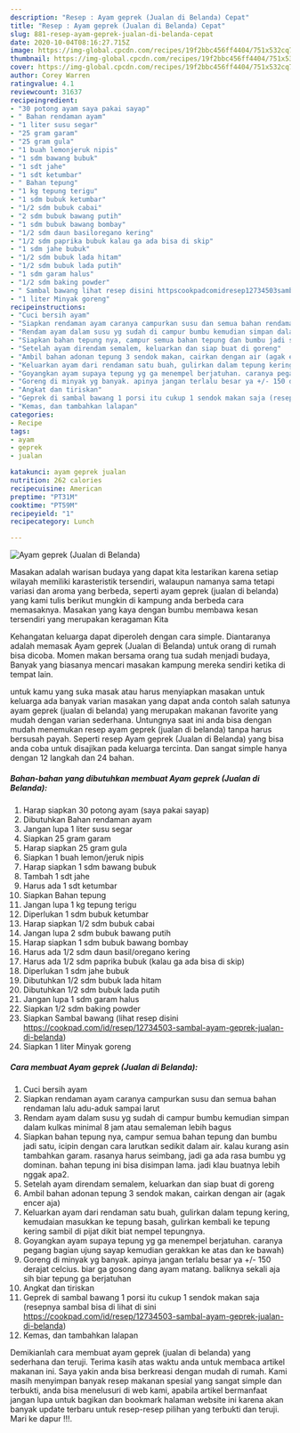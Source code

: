 ```yaml
---
description: "Resep : Ayam geprek (Jualan di Belanda) Cepat"
title: "Resep : Ayam geprek (Jualan di Belanda) Cepat"
slug: 881-resep-ayam-geprek-jualan-di-belanda-cepat
date: 2020-10-04T08:16:27.715Z
image: https://img-global.cpcdn.com/recipes/19f2bbc456ff4404/751x532cq70/ayam-geprek-jualan-di-belanda-foto-resep-utama.jpg
thumbnail: https://img-global.cpcdn.com/recipes/19f2bbc456ff4404/751x532cq70/ayam-geprek-jualan-di-belanda-foto-resep-utama.jpg
cover: https://img-global.cpcdn.com/recipes/19f2bbc456ff4404/751x532cq70/ayam-geprek-jualan-di-belanda-foto-resep-utama.jpg
author: Corey Warren
ratingvalue: 4.1
reviewcount: 31637
recipeingredient:
- "30 potong ayam saya pakai sayap"
- " Bahan rendaman ayam"
- "1 liter susu segar"
- "25 gram garam"
- "25 gram gula"
- "1 buah lemonjeruk nipis"
- "1 sdm bawang bubuk"
- "1 sdt jahe"
- "1 sdt ketumbar"
- " Bahan tepung"
- "1 kg tepung terigu"
- "1 sdm bubuk ketumbar"
- "1/2 sdm bubuk cabai"
- "2 sdm bubuk bawang putih"
- "1 sdm bubuk bawang bombay"
- "1/2 sdm daun basiloregano kering"
- "1/2 sdm paprika bubuk kalau ga ada bisa di skip"
- "1 sdm jahe bubuk"
- "1/2 sdm bubuk lada hitam"
- "1/2 sdm bubuk lada putih"
- "1 sdm garam halus"
- "1/2 sdm baking powder"
- " Sambal bawang lihat resep disini httpscookpadcomidresep12734503sambalayamgeprekjualandibelanda"
- "1 liter Minyak goreng"
recipeinstructions:
- "Cuci bersih ayam"
- "Siapkan rendaman ayam caranya campurkan susu dan semua bahan rendaman lalu adu-aduk sampai larut"
- "Rendam ayam dalam susu yg sudah di campur bumbu kemudian simpan dalam kulkas minimal 8 jam atau semaleman lebih bagus"
- "Siapkan bahan tepung nya, campur semua bahan tepung dan bumbu jadi satu, icipin dengan cara larutkan sedikit dalam air. kalau kurang asin tambahkan garam. rasanya harus seimbang, jadi ga ada rasa bumbu yg dominan. bahan tepung ini bisa disimpan lama. jadi klau buatnya lebih nggak apa2."
- "Setelah ayam direndam semalem, keluarkan dan siap buat di goreng"
- "Ambil bahan adonan tepung 3 sendok makan, cairkan dengan air (agak encer aja)"
- "Keluarkan ayam dari rendaman satu buah, gulirkan dalam tepung kering, kemudaian masukkan ke tepung basah, gulirkan kembali ke tepung kering sambil di pijat dikit biat nempel tepungnya."
- "Goyangkan ayam supaya tepung yg ga menempel berjatuhan. caranya pegang bagian ujung sayap kemudian gerakkan ke atas dan ke bawah)"
- "Goreng di minyak yg banyak. apinya jangan terlalu besar ya +/- 150 derajat celcius. biar ga gosong dang ayam matang. baliknya sekali aja sih biar tepung ga berjatuhan"
- "Angkat dan tiriskan"
- "Geprek di sambal bawang 1 porsi itu cukup 1 sendok makan saja (resepnya sambal bisa di lihat di sini https://cookpad.com/id/resep/12734503-sambal-ayam-geprek-jualan-di-belanda)"
- "Kemas, dan tambahkan lalapan"
categories:
- Recipe
tags:
- ayam
- geprek
- jualan

katakunci: ayam geprek jualan 
nutrition: 262 calories
recipecuisine: American
preptime: "PT31M"
cooktime: "PT59M"
recipeyield: "1"
recipecategory: Lunch

---
```



![Ayam geprek (Jualan di Belanda)](https://img-global.cpcdn.com/recipes/19f2bbc456ff4404/751x532cq70/ayam-geprek-jualan-di-belanda-foto-resep-utama.jpg)

Masakan adalah warisan budaya yang dapat kita lestarikan karena setiap wilayah memiliki karasteristik tersendiri, walaupun namanya sama tetapi variasi dan aroma yang berbeda, seperti ayam geprek (jualan di belanda) yang kami tulis berikut mungkin di kampung anda berbeda cara memasaknya. Masakan yang kaya dengan bumbu membawa kesan tersendiri yang merupakan keragaman Kita

Kehangatan keluarga dapat diperoleh dengan cara simple. Diantaranya adalah memasak Ayam geprek (Jualan di Belanda) untuk orang di rumah bisa dicoba. Momen makan bersama orang tua sudah menjadi budaya, Banyak yang biasanya mencari masakan kampung mereka sendiri ketika di tempat lain.



untuk kamu yang suka masak atau harus menyiapkan masakan untuk keluarga ada banyak varian masakan yang dapat anda contoh salah satunya ayam geprek (jualan di belanda) yang merupakan makanan favorite yang mudah dengan varian sederhana. Untungnya saat ini anda bisa dengan mudah menemukan resep ayam geprek (jualan di belanda) tanpa harus bersusah payah.
Seperti resep Ayam geprek (Jualan di Belanda) yang bisa anda coba untuk disajikan pada keluarga tercinta. Dan sangat simple hanya dengan 12 langkah dan 24 bahan.


<!--inarticleads1-->

##### Bahan-bahan yang dibutuhkan membuat Ayam geprek (Jualan di Belanda):

1. Harap siapkan 30 potong ayam (saya pakai sayap)
1. Dibutuhkan  Bahan rendaman ayam
1. Jangan lupa 1 liter susu segar
1. Siapkan 25 gram garam
1. Harap siapkan 25 gram gula
1. Siapkan 1 buah lemon/jeruk nipis
1. Harap siapkan 1 sdm bawang bubuk
1. Tambah 1 sdt jahe
1. Harus ada 1 sdt ketumbar
1. Siapkan  Bahan tepung
1. Jangan lupa 1 kg tepung terigu
1. Diperlukan 1 sdm bubuk ketumbar
1. Harap siapkan 1/2 sdm bubuk cabai
1. Jangan lupa 2 sdm bubuk bawang putih
1. Harap siapkan 1 sdm bubuk bawang bombay
1. Harus ada 1/2 sdm daun basil/oregano kering
1. Harus ada 1/2 sdm paprika bubuk (kalau ga ada bisa di skip)
1. Diperlukan 1 sdm jahe bubuk
1. Dibutuhkan 1/2 sdm bubuk lada hitam
1. Dibutuhkan 1/2 sdm bubuk lada putih
1. Jangan lupa 1 sdm garam halus
1. Siapkan 1/2 sdm baking powder
1. Siapkan  Sambal bawang (lihat resep disini https://cookpad.com/id/resep/12734503-sambal-ayam-geprek-jualan-di-belanda)
1. Siapkan 1 liter Minyak goreng




<!--inarticleads2-->

##### Cara membuat  Ayam geprek (Jualan di Belanda):

1. Cuci bersih ayam
1. Siapkan rendaman ayam caranya campurkan susu dan semua bahan rendaman lalu adu-aduk sampai larut
1. Rendam ayam dalam susu yg sudah di campur bumbu kemudian simpan dalam kulkas minimal 8 jam atau semaleman lebih bagus
1. Siapkan bahan tepung nya, campur semua bahan tepung dan bumbu jadi satu, icipin dengan cara larutkan sedikit dalam air. kalau kurang asin tambahkan garam. rasanya harus seimbang, jadi ga ada rasa bumbu yg dominan. bahan tepung ini bisa disimpan lama. jadi klau buatnya lebih nggak apa2.
1. Setelah ayam direndam semalem, keluarkan dan siap buat di goreng
1. Ambil bahan adonan tepung 3 sendok makan, cairkan dengan air (agak encer aja)
1. Keluarkan ayam dari rendaman satu buah, gulirkan dalam tepung kering, kemudaian masukkan ke tepung basah, gulirkan kembali ke tepung kering sambil di pijat dikit biat nempel tepungnya.
1. Goyangkan ayam supaya tepung yg ga menempel berjatuhan. caranya pegang bagian ujung sayap kemudian gerakkan ke atas dan ke bawah)
1. Goreng di minyak yg banyak. apinya jangan terlalu besar ya +/- 150 derajat celcius. biar ga gosong dang ayam matang. baliknya sekali aja sih biar tepung ga berjatuhan
1. Angkat dan tiriskan
1. Geprek di sambal bawang 1 porsi itu cukup 1 sendok makan saja (resepnya sambal bisa di lihat di sini https://cookpad.com/id/resep/12734503-sambal-ayam-geprek-jualan-di-belanda)
1. Kemas, dan tambahkan lalapan




Demikianlah cara membuat ayam geprek (jualan di belanda) yang sederhana dan teruji. Terima kasih atas waktu anda untuk membaca artikel makanan ini. Saya yakin anda bisa berkreasi dengan mudah di rumah. Kami masih menyimpan banyak resep makanan spesial yang sangat simple dan terbukti, anda bisa menelusuri di web kami, apabila artikel bermanfaat jangan lupa untuk bagikan dan bookmark halaman website ini karena akan banyak update terbaru untuk resep-resep pilihan yang terbukti dan teruji. Mari ke dapur !!!. 
